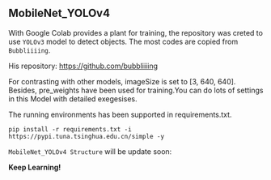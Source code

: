 ## MobileNet_YOLOv4

With Google Colab provides a plant for training, the repository was creted to use `YOLOv3` model to detect objects. The most codes are copied from `Bubbliiiing`. 

His repository: https://github.com/bubbliiiing

For contrasting with other models, imageSize is set to [3, 640, 640]. Besides, pre_weights have been used for training.You can do lots of settings in this Model with detailed exegesises.

The running environments has been supported in requirements.txt.

```
pip install -r requirements.txt -i https://pypi.tuna.tsinghua.edu.cn/simple -y
```

`MobileNet_YOLOv4 Structure` will be update soon:


**Keep Learning!**

